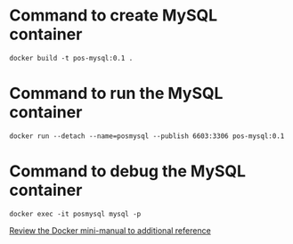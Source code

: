 # Command to create MySQL container
```
docker build -t pos-mysql:0.1 .
```

# Command to run the MySQL container
```
docker run --detach --name=posmysql --publish 6603:3306 pos-mysql:0.1
```

# Command to debug the MySQL container
```
docker exec -it posmysql mysql -p
```
[Review the Docker mini-manual to additional reference](https://gist.github.com/ricardo-qm/5e9c60d0e7171a1ac3910dab3d6ecc59)
